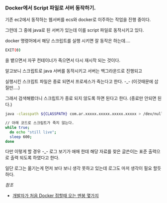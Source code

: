 ### Docker에서 Script 파일로 서버 동작하기.

기존 ec2에서 동작하는 웹서버를 ecs와 docker로 이주하는 작업을 진행 중이다.

그런데 그 중에 java로 된 서버가 있는데 이를 script 파일로 동작시키고 있다.

docker 명령어에서 해당 스크립트를 실행 시키면 잘 동작은 하는데....

``` bash
EXIT(0)
```
을 뱉으면서 자꾸 컨테이너가 죽으면서 다시 재시작 되는 것이다.

알고보니 스크립트로 java 서버를 동작시키고 서버는 백그라운드로 진행되고 

실행시킨 스크립트 파일은 종료 되면서 프로세스가 죽는다고 한다. -_- (이것때문에 삽질만....)

그래서 검색해봤더니 스크립트가 종료 되지 않도록 하면 된다고 한다. (종료만 안되면 된다.)

``` bash
java -classpath ${CLASSPATH} com.ar.xxxxx.xxxxx.xxxxx.xxxxx > /dev/null &

// 아래 코드로 스크립트가 죽지 않는다.
while true; 
  do echo "still live"; 
  sleep 600; 
done
```

다만 이렇게 할 경우 -_- 로그 보기가 애매 한데 해당 자료를 찾은 글쓴이는 표준 출력으로 출력 되도록 하였다고 한다.

일단 로그는 옮기는게 먼저 보다 보니 생각 못하고 있는데 로그도 마저 생각이 필요 할듯 하다.

*참조*
- [개발자가 처음 Docker 접할때 오는 멘붕 몇가지](http://www.popit.kr/%EA%B0%9C%EB%B0%9C%EC%9E%90%EA%B0%80-%EC%B2%98%EC%9D%8C-docker-%EC%A0%91%ED%95%A0%EB%95%8C-%EC%98%A4%EB%8A%94-%EB%A9%98%EB%B6%95-%EB%AA%87%EA%B0%80%EC%A7%80/)